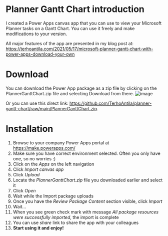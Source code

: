 # Planner Gantt Chart introduction

I created a Power Apps canvas app that you can use to view your Microsoft Planner tasks on a Gantt Chart. You can use it freely and make modifications to your version.

All major features of the app are presented in my blog post at: https://terhoantila.com/2021/05/17/microsoft-planner-gantt-chart-with-power-apps-download-your-own

# Download

You can download the Power App package as a zip file by clicking on the PlannerGanttChart.zip file and selecting Download from there.
![image](https://user-images.githubusercontent.com/10154416/118359280-6be23300-b58b-11eb-8cd0-5403e610784e.png)

Or you can use this direct link: https://github.com/TerhoAntila/planner-gantt-chart/raw/main/PlannerGanttChart.zip.

# Installation

1. Browse to your company Power Apps portal at https://make.powerapps.com/
1. Make sure you have correct environment selected. Often you only have one, so no worries :)
1. Click on the *Apps* on the left navigation
1. Click *Import canvas app*
2. Click *Upload* 
3. Locate the *PlannerGanttChart.zip* file you downloaded earlier and select it
4. Click *Open*
5. Wait while the Import package uploads
6. Once you have the *Review Package Content* section visible, click *Import*
7. Wait...
8. When you see green check mark with message *All package resources were successfully imported*, the import is complete
9. You can use *share* link to share the app with your colleagues
10. **Start using it and enjoy!**
